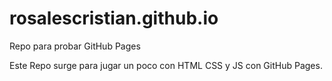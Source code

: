 # rosalescristian.github.io
Repo para probar GitHub Pages

Este Repo surge para jugar un poco con HTML CSS y JS con GitHub Pages.
